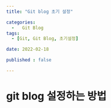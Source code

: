 ```yaml
---
title: "Git blog 초기 설정" 

categories:
  -   Git Blog
tags:
  - [Git, Git Blog, 초기설정]

date: 2022-02-18

published : false

---
```



# git blog 설정하는 방법
